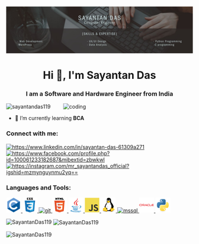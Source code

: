 ![logo](https://github.com/SayantanDas119/SayantanDas119/blob/main/SAYANTAN%20Das.jpg)
<h1 align="center">Hi 👋, I'm Sayantan Das</h1>
<h3 align="center">I am a Software and Hardware Engineer from India</h3>
<img align="right" alt ="coding" width="350" src="https://camo.githubusercontent.com/10b2d4e80487e1d9cd086ce8619e15740a1bd22c6462f6be13df93ee684deb7b/68747470733a2f2f616e616c7974696373696e6469616d61672e636f6d2f77702d636f6e74656e742f75706c6f6164732f323031382f31322f646576656c6f7065722d6472696262626c652e676966"
<p align="left"> <img src="https://komarev.com/ghpvc/?username=sayantandas119&label=Profile%20views&color=0e75b6&style=flat" alt="sayantandas119" /> </p>

- 🌱 I’m currently learning **BCA**

<h3 align="left">Connect with me:</h3>
<p align="left">
<a href="https://www.linkedin.com/in/sayantan-das-61309a271/" target="blank"><img align="center" src="https://raw.githubusercontent.com/rahuldkjain/github-profile-readme-generator/master/src/images/icons/Social/linked-in-alt.svg" alt="https://www.linkedin.com/in/sayantan-das-61309a271" height="30" width="40" /></a>
<a href="https://www.facebook.com/people/%E0%A6%B8%E0%A6%BE%E0%A6%AF%E0%A6%BC%E0%A6%A8%E0%A7%8D%E0%A6%A4%E0%A6%A8-%E0%A6%A6%E0%A6%BE%E0%A6%B8/pfbid0Tc27LTPTMpBnW2MEo7rN33eB8GXwRT1L4fw5EaCVULgrqBRbnQS18R9bLWfFiw9wl/?mibextid=ZbWKwL" target="blank"><img align="center" src="https://raw.githubusercontent.com/rahuldkjain/github-profile-readme-generator/master/src/images/icons/Social/facebook.svg" alt="https://www.facebook.com/profile.php?id=100061233182687&mibextid=zbwkwl" height="30" width="40" /></a>
<a href="https://www.instagram.com/mr_sayantandas_official/?igshid=MzMyNGUyNmU2YQ%3D%3D" target="blank"><img align="center" src="https://raw.githubusercontent.com/rahuldkjain/github-profile-readme-generator/master/src/images/icons/Social/instagram.svg" alt="https://instagram.com/mr_sayantandas_official?igshid=mzmynguynmu2yq==" height="30" width="40" /></a>
</p>

<h3 align="left">Languages and Tools:</h3>
<p align="left"> <a href="https://www.cprogramming.com/" target="_blank" rel="noreferrer"> <img src="https://raw.githubusercontent.com/devicons/devicon/master/icons/c/c-original.svg" alt="c" width="40" height="40"/> </a> <a href="https://www.w3schools.com/css/" target="_blank" rel="noreferrer"> <img src="https://raw.githubusercontent.com/devicons/devicon/master/icons/css3/css3-original-wordmark.svg" alt="css3" width="40" height="40"/> </a> <a href="https://git-scm.com/" target="_blank" rel="noreferrer"> <img src="https://www.vectorlogo.zone/logos/git-scm/git-scm-icon.svg" alt="git" width="40" height="40"/> </a> <a href="https://www.w3.org/html/" target="_blank" rel="noreferrer"> <img src="https://raw.githubusercontent.com/devicons/devicon/master/icons/html5/html5-original-wordmark.svg" alt="html5" width="40" height="40"/> </a> <a href="https://www.java.com" target="_blank" rel="noreferrer"> <img src="https://raw.githubusercontent.com/devicons/devicon/master/icons/java/java-original.svg" alt="java" width="40" height="40"/> </a> <a href="https://developer.mozilla.org/en-US/docs/Web/JavaScript" target="_blank" rel="noreferrer"> <img src="https://raw.githubusercontent.com/devicons/devicon/master/icons/javascript/javascript-original.svg" alt="javascript" width="40" height="40"/> </a> <a href="https://www.linux.org/" target="_blank" rel="noreferrer"> <img src="https://raw.githubusercontent.com/devicons/devicon/master/icons/linux/linux-original.svg" alt="linux" width="40" height="40"/> </a> <a href="https://www.microsoft.com/en-us/sql-server" target="_blank" rel="noreferrer"> <img src="https://www.svgrepo.com/show/303229/microsoft-sql-server-logo.svg" alt="mssql" width="40" height="40"/> </a> <a href="https://www.oracle.com/" target="_blank" rel="noreferrer"> <img src="https://raw.githubusercontent.com/devicons/devicon/master/icons/oracle/oracle-original.svg" alt="oracle" width="40" height="40"/> </a> <a href="https://www.python.org" target="_blank" rel="noreferrer"> <img src="https://raw.githubusercontent.com/devicons/devicon/master/icons/python/python-original.svg" alt="python" width="40" height="40"/> </a> </p>

<p><img align="left" src="https://github-readme-stats.vercel.app/api/top-langs?username=SayantanDas119&show_icons=true&locale=en&layout=compact" alt="SayantanDas119" /></p>

<p>&nbsp;<img align="center" src="https://github-readme-stats.vercel.app/api?username=SayantanDas119&show_icons=true&locale=en" alt="SayantanDas119" /></p>

<p><img align="center" src="https://github-readme-streak-stats.herokuapp.com/?user=SayantanDas119&" alt="SayantanDas119" /></p>
